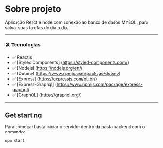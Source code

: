 # Sobre projeto
Aplicação React e node com conexão ao banco de dados MYSQL, para salvar suas tarefas do dia a dia.

---
### 🛠 Tecnologias
- ✅ [Reactjs](https://reactjs.org/)
- ✅ [Styled Components] (https://styled-components.com/)
- ✅ [Nodejs] (https://nodejs.org/en/)
- ✅ [Dotenv] (https://www.npmjs.com/package/dotenv)
- ✅ [Express] (https://expressjs.com/pt-br/)
- ✅ [Express-Graphql] (https://www.npmjs.com/package/express-graphql)
- ✅ [GraphQL] (https://graphql.org/)
---

## Get starting
Para começar basta iniciar o servidor dentro da pasta backend com o comando:
```
npm start
```